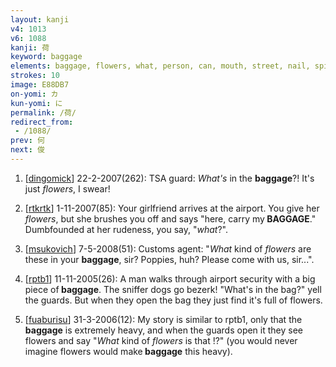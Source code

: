 ```yaml
---
layout: kanji
v4: 1013
v6: 1088
kanji: 荷
keyword: baggage
elements: baggage, flowers, what, person, can, mouth, street, nail, spike
strokes: 10
image: E88DB7
on-yomi: カ
kun-yomi: に
permalink: /荷/
redirect_from:
 - /1088/
prev: 何
next: 俊
---
```


1) [<a href="http://kanji.koohii.com/profile/dingomick">dingomick</a>] 22-2-2007(262): TSA guard: <em>What&#039;s</em> in the <strong>baggage</strong>?! It&#039;s just <em>flowers</em>, I swear!

2) [<a href="http://kanji.koohii.com/profile/rtkrtk">rtkrtk</a>] 1-11-2007(85): Your girlfriend arrives at the airport. You give her <em>flowers</em>, but she brushes you off and says &quot;here, carry my<strong> BAGGAGE</strong>.&quot; Dumbfounded at her rudeness, you say, &quot;<em>what</em>?&quot;.

3) [<a href="http://kanji.koohii.com/profile/msukovich">msukovich</a>] 7-5-2008(51): Customs agent: &quot;<em>What</em> kind of <em>flowers</em> are these in your <strong>baggage</strong>, sir? Poppies, huh? Please come with us, sir...&quot;.

4) [<a href="http://kanji.koohii.com/profile/rptb1">rptb1</a>] 11-11-2005(26): A man walks through airport security with a big piece of<strong> baggage</strong>. The sniffer dogs go bezerk! &quot;What&#039;s in the bag?&quot; yell the guards. But when they open the bag they just find it&#039;s full of flowers.

5) [<a href="http://kanji.koohii.com/profile/fuaburisu">fuaburisu</a>] 31-3-2006(12): My story is similar to rptb1, only that the<strong> baggage</strong> is extremely heavy, and when the guards open it they see flowers and say &quot;<em>What</em> kind of <em>flowers</em> is that !?&quot; (you would never imagine flowers would make<strong> baggage</strong> this heavy).

